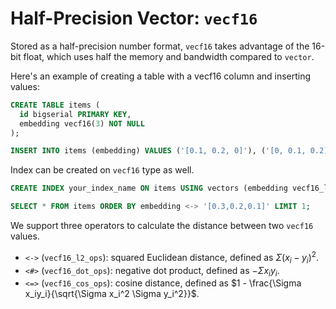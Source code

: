 # Half-Precision Vector: `vecf16` 

Stored as a half-precision number format, `vecf16` takes advantage of the 16-bit float, which uses half the memory and bandwidth compared to `vector`.

Here's an example of creating a table with a vecf16 column and inserting values:

```sql {3}
CREATE TABLE items (
  id bigserial PRIMARY KEY,
  embedding vecf16(3) NOT NULL
);

INSERT INTO items (embedding) VALUES ('[0.1, 0.2, 0]'), ('[0, 0.1, 0.2]');
```

Index can be created on `vecf16` type as well.

```sql
CREATE INDEX your_index_name ON items USING vectors (embedding vecf16_l2_ops);

SELECT * FROM items ORDER BY embedding <-> '[0.3,0.2,0.1]' LIMIT 1;
```

We support three operators to calculate the distance between two `vecf16` values.

- `<->` (`vecf16_l2_ops`): squared Euclidean distance, defined as $\Sigma (x_i - y_i) ^ 2$.
- `<#>` (`vecf16_dot_ops`): negative dot product, defined as $- \Sigma x_iy_i$.
- `<=>` (`vecf16_cos_ops`): cosine distance, defined as $1 - \frac{\Sigma x_iy_i}{\sqrt{\Sigma x_i^2 \Sigma y_i^2}}$.